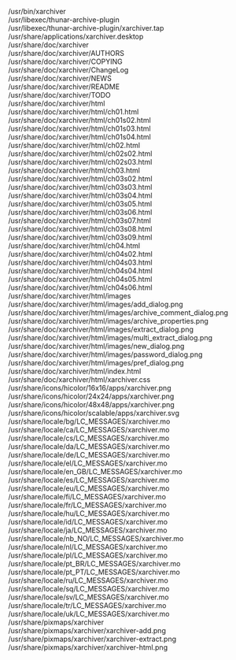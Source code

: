 /usr/bin/xarchiver  
/usr/libexec/thunar-archive-plugin  
/usr/libexec/thunar-archive-plugin/xarchiver.tap  
/usr/share/applications/xarchiver.desktop  
/usr/share/doc/xarchiver  
/usr/share/doc/xarchiver/AUTHORS  
/usr/share/doc/xarchiver/COPYING  
/usr/share/doc/xarchiver/ChangeLog  
/usr/share/doc/xarchiver/NEWS  
/usr/share/doc/xarchiver/README  
/usr/share/doc/xarchiver/TODO  
/usr/share/doc/xarchiver/html  
/usr/share/doc/xarchiver/html/ch01.html  
/usr/share/doc/xarchiver/html/ch01s02.html  
/usr/share/doc/xarchiver/html/ch01s03.html  
/usr/share/doc/xarchiver/html/ch01s04.html  
/usr/share/doc/xarchiver/html/ch02.html  
/usr/share/doc/xarchiver/html/ch02s02.html  
/usr/share/doc/xarchiver/html/ch02s03.html  
/usr/share/doc/xarchiver/html/ch03.html  
/usr/share/doc/xarchiver/html/ch03s02.html  
/usr/share/doc/xarchiver/html/ch03s03.html  
/usr/share/doc/xarchiver/html/ch03s04.html  
/usr/share/doc/xarchiver/html/ch03s05.html  
/usr/share/doc/xarchiver/html/ch03s06.html  
/usr/share/doc/xarchiver/html/ch03s07.html  
/usr/share/doc/xarchiver/html/ch03s08.html  
/usr/share/doc/xarchiver/html/ch03s09.html  
/usr/share/doc/xarchiver/html/ch04.html  
/usr/share/doc/xarchiver/html/ch04s02.html  
/usr/share/doc/xarchiver/html/ch04s03.html  
/usr/share/doc/xarchiver/html/ch04s04.html  
/usr/share/doc/xarchiver/html/ch04s05.html  
/usr/share/doc/xarchiver/html/ch04s06.html  
/usr/share/doc/xarchiver/html/images  
/usr/share/doc/xarchiver/html/images/add_dialog.png  
/usr/share/doc/xarchiver/html/images/archive_comment_dialog.png  
/usr/share/doc/xarchiver/html/images/archive_properties.png  
/usr/share/doc/xarchiver/html/images/extract_dialog.png  
/usr/share/doc/xarchiver/html/images/multi_extract_dialog.png  
/usr/share/doc/xarchiver/html/images/new_dialog.png  
/usr/share/doc/xarchiver/html/images/password_dialog.png  
/usr/share/doc/xarchiver/html/images/pref_dialog.png  
/usr/share/doc/xarchiver/html/index.html  
/usr/share/doc/xarchiver/html/xarchiver.css  
/usr/share/icons/hicolor/16x16/apps/xarchiver.png  
/usr/share/icons/hicolor/24x24/apps/xarchiver.png  
/usr/share/icons/hicolor/48x48/apps/xarchiver.png  
/usr/share/icons/hicolor/scalable/apps/xarchiver.svg  
/usr/share/locale/bg/LC_MESSAGES/xarchiver.mo  
/usr/share/locale/ca/LC_MESSAGES/xarchiver.mo  
/usr/share/locale/cs/LC_MESSAGES/xarchiver.mo  
/usr/share/locale/da/LC_MESSAGES/xarchiver.mo  
/usr/share/locale/de/LC_MESSAGES/xarchiver.mo  
/usr/share/locale/el/LC_MESSAGES/xarchiver.mo  
/usr/share/locale/en_GB/LC_MESSAGES/xarchiver.mo  
/usr/share/locale/es/LC_MESSAGES/xarchiver.mo  
/usr/share/locale/eu/LC_MESSAGES/xarchiver.mo  
/usr/share/locale/fi/LC_MESSAGES/xarchiver.mo  
/usr/share/locale/fr/LC_MESSAGES/xarchiver.mo  
/usr/share/locale/hu/LC_MESSAGES/xarchiver.mo  
/usr/share/locale/id/LC_MESSAGES/xarchiver.mo  
/usr/share/locale/ja/LC_MESSAGES/xarchiver.mo  
/usr/share/locale/nb_NO/LC_MESSAGES/xarchiver.mo  
/usr/share/locale/nl/LC_MESSAGES/xarchiver.mo  
/usr/share/locale/pl/LC_MESSAGES/xarchiver.mo  
/usr/share/locale/pt_BR/LC_MESSAGES/xarchiver.mo  
/usr/share/locale/pt_PT/LC_MESSAGES/xarchiver.mo  
/usr/share/locale/ru/LC_MESSAGES/xarchiver.mo  
/usr/share/locale/sq/LC_MESSAGES/xarchiver.mo  
/usr/share/locale/sv/LC_MESSAGES/xarchiver.mo  
/usr/share/locale/tr/LC_MESSAGES/xarchiver.mo  
/usr/share/locale/uk/LC_MESSAGES/xarchiver.mo  
/usr/share/pixmaps/xarchiver  
/usr/share/pixmaps/xarchiver/xarchiver-add.png  
/usr/share/pixmaps/xarchiver/xarchiver-extract.png  
/usr/share/pixmaps/xarchiver/xarchiver-html.png  

